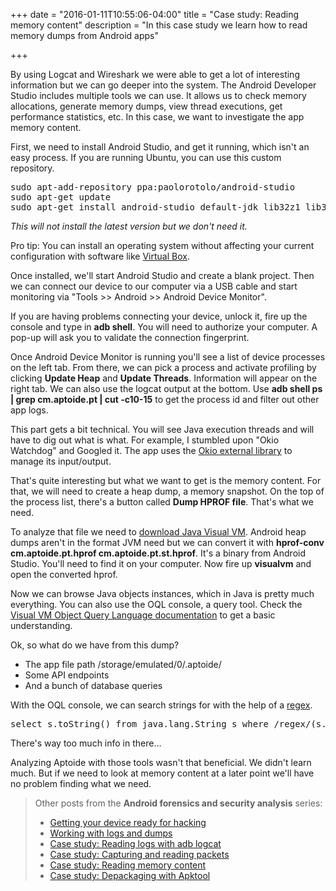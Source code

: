 +++
date = "2016-01-11T10:55:06-04:00"
title = "Case study: Reading memory content"
description = "In this case study we learn how to read memory dumps from Android apps"

+++

By using Logcat and Wireshark we were able to get a lot of interesting information but we can go deeper into the system. The Android Developer Studio includes multiple tools we can use. It allows us to check memory allocations, generate memory dumps, view thread executions, get performance statistics, etc. In this case, we want to investigate the app memory content.

First, we need to install Android Studio, and get it running, which isn't an easy process. If you are running Ubuntu, you can use this custom repository.

<pre>
sudo apt-add-repository ppa:paolorotolo/android-studio
sudo apt-get update
sudo apt-get install android-studio default-jdk lib32z1 lib32ncurses5 lib32bz2-1.0 lib32stdc++6
</pre>

*This will not install the latest version but we don't need it.*

Pro tip: You can install an operating system without affecting your current configuration with software like [Virtual Box](https://www.virtualbox.org/).

Once installed, we'll start Android Studio and create a blank project. Then we can connect our device to our computer via a USB cable and start monitoring via "Tools >> Android >> Android Device Monitor".

If you are having problems connecting your device, unlock it, fire up the console and type in **adb shell**. You will need to authorize your computer. A pop-up will ask you to validate the connection fingerprint.

Once Android Device Monitor is running you'll see a list of device processes on the left tab. From there, we can pick a process and activate profiling by clicking **Update Heap** and **Update Threads**. Information will appear on the right tab. We can also use the logcat output at the bottom. Use **adb shell ps | grep cm.aptoide.pt | cut -c10-15** to get the process id and filter out other app logs.

This part gets a bit technical. You will see Java execution threads and will have to dig out what is what. For example, I stumbled upon "Okio Watchdog" and Googled it. The app uses the [Okio external library](https://github.com/square/okio) to manage its input/output.

That's quite interesting but what we want to get is the memory content. For that, we will need to create a heap dump, a memory snapshot. On the top of the process list, there's a button called **Dump HPROF file**. That's what we need.

To analyze that file we need to [download Java Visual VM](https://visualvm.java.net/download.html). Android heap dumps aren't in the format JVM need but we can convert it with **hprof-conv cm.aptoide.pt.hprof cm.aptoide.pt.st.hprof**.  It's a binary from Android Studio. You'll need to find it on your computer. Now fire up **visualvm** and open the converted hprof.

Now we can browse Java objects instances, which in Java is pretty much everything. You can also use the OQL console, a query tool. Check the [Visual VM Object Query Language documentation](https://visualvm.java.net/oqlhelp.html) to get a basic understanding.

Ok, so what do we have from this dump?

* The app file path /storage/emulated/0/.aptoide/
* Some API endpoints
* And a bunch of database queries

With the OQL console, we can search strings for with the help of a [regex](https://en.wikipedia.org/wiki/Regular_expression).

<pre>
select s.toString() from java.lang.String s where /regex/(s.toString())
</pre>

There's way too much info in there...

Analyzing Aptoide with those tools wasn't that beneficial. We didn't learn much. But if we need to look at memory content at a later point we'll have no problem finding what we need.

> Other posts from the **Android forensics and security analysis** series:
>
> * [Getting your device ready for hacking][android-hacking]
> * [Working with logs and dumps][basic-tools]
> * [Case study: Reading logs with adb logcat][cs-logcat]
> * [Case study: Capturing and reading packets][cs-packets]
> * [Case study: Reading memory content][cs-monitoring]
> * [Case study: Depackaging with Apktool][cs-apktool]

[android-hacking]:/getting-your-android-device-ready-for-hacking/
[basic-tools]:/working-with-android-logs-and-dumps/
[cs-logcat]:/analysing-android-app-aptoide-part-1-logcat/
[cs-packets]:/analysing-android-app-aptoide-part-2-wireshark/
[cs-monitoring]:/analysing-android-app-aptoide-part-3-systrace/
[cs-apktool]:/analysing-android-app-aptoide-part-4-apktool/
